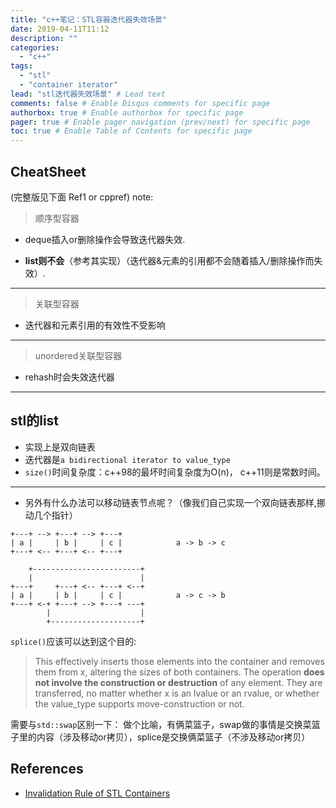 ```yaml
---
title: "c++笔记：STL容器迭代器失效场景"
date: 2019-04-11T11:12
description: ""
categories:
  - "c++"
tags:
  - "stl"
  - "container iterator"
lead: "stl迭代器失效场景" # Lead text
comments: false # Enable Disqus comments for specific page
authorbox: true # Enable authorbox for specific page
pager: true # Enable pager navigation (prev/next) for specific page
toc: true # Enable Table of Contents for specific page
---
```


## CheatSheet
(完整版见下面 Ref1 or cppref)
note:
>顺序型容器
- deque插入or删除操作会导致迭代器失效.
<!--more-->
- <B>list则不会</B>（参考其实现）（迭代器&元素的引用都不会随着插入/删除操作而失效）.

--------

>关联型容器
- 迭代器和元素引用的有效性不受影响

--------

>unordered关联型容器
- rehash时会失效迭代器

--------


## stl的list

- 实现上是双向链表
- 迭代器是`a bidirectional iterator to value_type`
- `size()`时间复杂度：c++98的最坏时间复杂度为O(n)， c++11则是常数时间。

------

- 另外有什么办法可以移动链表节点呢？（像我们自己实现一个双向链表那样,挪动几个指针）
```
+---+ --> +---+ --> +---+
| a |     | b |     | c |            a -> b -> c
+---+ <-- +---+ <-- +---+

    +------------------------+
    |                        |
+---+     +---+ <-- +---+ <--+
| a |     | b |     | c |            a -> c -> b
+---+ <-+ +---+ --> +---+ ---+
        |                    |
        +--------------------+
``` 
`splice()`应该可以达到这个目的:
>This effectively inserts those elements into the container and removes them from x, altering the sizes of both containers. The operation <B>does not involve the construction or destruction</B> of any element. They are transferred, no matter whether x is an lvalue or an rvalue, or whether the value_type supports move-construction or not.

需要与`std::swap`区别一下： 做个比喻，有俩菜篮子，swap做的事情是交换菜篮子里的内容（涉及移动or拷贝），splice是交换俩菜篮子（不涉及移动or拷贝）



## References

- [Invalidation Rule of STL Containers](https://stackoverflow.com/questions/6438086/iterator-invalidation-rules)